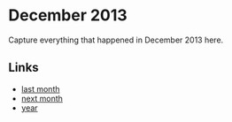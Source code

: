# December 2013

Capture everything that happened in December 2013 here.

## Links
- [last month](calendar/months/2013-11.md)
- [next month](calendar/months/2014-01.md)
- [year](calendar/years/2013.md)
